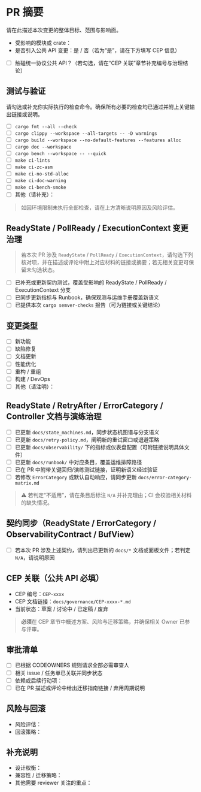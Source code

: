 # PR 摘要

请在此描述本次变更的整体目标、范围与影响面。

- 受影响的模块或 crate：
- 是否引入公共 API 变更：是 / 否（若为“是”，请在下方填写 CEP 信息）
- [ ] 触碰统一协议公共 API？（若勾选，请在“CEP 关联”章节补充编号与治理结论）

## 测试与验证

请勾选或补充你实际执行的检查命令。确保所有必要的检查均已通过并附上关键输出链接或说明。

- [ ] `cargo fmt --all --check`
- [ ] `cargo clippy --workspace --all-targets -- -D warnings`
- [ ] `cargo build --workspace --no-default-features --features alloc`
- [ ] `cargo doc --workspace`
- [ ] `cargo bench --workspace -- --quick`
- [ ] `make ci-lints`
- [ ] `make ci-zc-asm`
- [ ] `make ci-no-std-alloc`
- [ ] `make ci-doc-warning`
- [ ] `make ci-bench-smoke`
- [ ] 其他（请补充）：

> 如因环境限制未执行全部检查，请在上方清晰说明原因及风险评估。

## ReadyState / PollReady / ExecutionContext 变更治理

> 若本次 PR 涉及 `ReadyState` / `PollReady` / `ExecutionContext`，请勾选下列核对项，并在描述或评论中附上对应材料的链接或摘要；若无相关变更可保留未勾选状态。

- [ ] 已补充或更新契约测试，覆盖受影响的 ReadyState / PollReady / ExecutionContext 分支
- [ ] 已同步更新指标与 Runbook，确保观测与运维手册覆盖新语义
- [ ] 已提供本次 `cargo semver-checks` 报告（可为链接或关键结论）

## 变更类型

- [ ] 新功能
- [ ] 缺陷修复
- [ ] 文档更新
- [ ] 性能优化
- [ ] 重构 / 重组
- [ ] 构建 / DevOps
- [ ] 其他（请注明）：

## ReadyState / RetryAfter / ErrorCategory / Controller 文档与演练治理

- [ ] 已更新 `docs/state_machines.md`，同步状态机图谱与分支语义
- [ ] 已更新 `docs/retry-policy.md`，阐明新的重试窗口或退避策略
- [ ] 已更新 `docs/observability/` 下的指标或仪表盘配置（可附链接说明具体文件）
- [ ] 已更新 `docs/runbook/` 中对应条目，覆盖运维排障路径
- [ ] 已在 PR 中附带关键回归/演练测试链接，证明新语义经过验证
- [ ] 若修改 `ErrorCategory` 或默认自动响应，请同步更新 `docs/error-category-matrix.md`

> ⚠️ 若判定“不适用”，请在条目后标注 `N/A` 并补充理由；CI 会校验相关材料的缺失情况。

## 契约同步（ReadyState / ErrorCategory / ObservabilityContract / BufView）

- [ ] 若本次 PR 涉及上述契约，请列出已更新的 `docs/*` 文档或面板文件；若判定 `N/A`，请说明原因

## CEP 关联（公共 API 必填）

- CEP 编号：`CEP-xxxx`
- CEP 文档链接：`docs/governance/CEP-xxxx-*.md`
- 当前状态：草案 / 讨论中 / 已定稿 / 废弃

> **必须**在 CEP 章节中概述方案、风险与迁移策略，并确保相关 Owner 已参与评审。

## 审批清单

- [ ] 已根据 CODEOWNERS 规则请求全部必需审查人
- [ ] 相关 issue / 任务单已关联并同步状态
- [ ] 依赖或后续行动项：
- [ ] 已在 PR 描述或评论中给出迁移指南链接 / 弃用周期说明

## 风险与回滚

- 风险评估：
- 回滚策略：

## 补充说明

- 设计权衡：
- 兼容性 / 迁移策略：
- 其他需要 reviewer 关注的重点：
